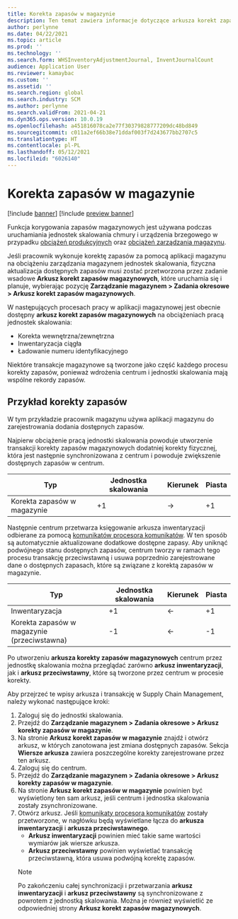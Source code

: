 ```yaml
---
title: Korekta zapasów w magazynie
description: Ten temat zawiera informacje dotyczące arkusza korekt zapasów magazynowych i przetwarzania w przypadku używania jednostek skalowania.
author: perlynne
ms.date: 04/22/2021
ms.topic: article
ms.prod: ''
ms.technology: ''
ms.search.form: WHSInventoryAdjustmentJournal, InventJournalCount
audience: Application User
ms.reviewer: kamaybac
ms.custom: ''
ms.assetid: ''
ms.search.region: global
ms.search.industry: SCM
ms.author: perlynne
ms.search.validFrom: 2021-04-21
ms.dyn365.ops.version: 10.0.19
ms.openlocfilehash: a451816078ca2e77f30379828777209dc48bd849
ms.sourcegitcommit: c011a2ef66b38e71ddaf003f7d243677bb2707c5
ms.translationtype: HT
ms.contentlocale: pl-PL
ms.lasthandoff: 05/12/2021
ms.locfileid: "6026140"
---
```

# <a name="warehouse-inventory-adjustment"></a>Korekta zapasów w magazynie

[!include [banner](../includes/banner.md)]
[!include [preview banner](../includes/preview-banner.md)]

Funkcja korygowania zapasów magazynowych jest używana podczas uruchamiania jednostek skalowania chmury i urządzenia brzegowego w przypadku [obciążeń produkcyjnych](cloud-edge-workload-manufacturing.md) oraz [obciążeń zarządzania magazynu](cloud-edge-workload-warehousing.md).

Jeśli pracownik wykonuje korektę zapasów za pomocą aplikacji magazynu na obciążeniu zarządzania magazynem jednostek skalowania, fizyczna aktualizacja dostępnych zapasów musi zostać przetworzona przez zadanie wsadowe **Arkusz korekt zapasów magazynowych**, które uruchamia się i planuje, wybierając pozycję **Zarządzanie magazynem > Zadania okresowe > Arkusz korekt zapasów magazynowych**.

W następujących procesach pracy w aplikacji magazynowej jest obecnie dostępny **arkusz korekt zapasów magazynowych** na obciążeniach pracą jednostek skalowania:

- Korekta wewnętrzna/zewnętrzna
- Inwentaryzacja ciągła
- Ładowanie numeru identyfikacyjnego

Niektóre transakcje magazynowe są tworzone jako część każdego procesu korekty zapasów, ponieważ wdrożenia centrum i jednostki skalowania mają wspólne rekordy zapasów.

## <a name="inventory-adjustment-example"></a>Przykład korekty zapasów

W tym przykładzie pracownik magazynu używa aplikacji magazynu do zarejestrowania dodania dostępnych zapasów.

Najpierw obciążenie pracą jednostki skalowania powoduje utworzenie transakcji korekty zapasów magazynowych dodatniej korekty fizycznej, która jest następnie synchronizowana z centrum i powoduje zwiększenie dostępnych zapasów w centrum.

| Typ                                    | Jednostka skalowania | Kierunek | Piasta |
|-----------------------------------------|------------|-----------|-----|
| Korekta zapasów w magazynie          | +1         | ->        | +1  |

Następnie centrum przetwarza księgowanie arkusza inwentaryzacji odbierane za pomocą [komunikatów procesora komunikatów](cloud-edge-message-processor-messages.md). W ten sposób są automatycznie aktualizowane dodatkowe dostępne zapasy. Aby uniknąć podwójnego stanu dostępnych zapasów, centrum tworzy w ramach tego procesu transakcję przeciwstawną i usuwa poprzednio zarejestrowane dane o dostępnych zapasach, które są związane z korektą zapasów w magazynie.

| Typ                                    | Jednostka skalowania | Kierunek | Piasta |
|-----------------------------------------|------------|-----------|-----|
| Inwentaryzacja                                | +1         | <-        | +1  |
| Korekta zapasów w magazynie (przeciwstawna) | -1         | <-        | -1  |

Po utworzeniu **arkusza korekty zapasów magazynowych** centrum przez jednostkę skalowania można przeglądać zarówno **arkusz inwentaryzacji**, jak i **arkusz przeciwstawny**, które są tworzone przez centrum w procesie korekty.

Aby przejrzeć te wpisy arkusza i transakcję w Supply Chain Management, należy wykonać następujące kroki:

1. Zaloguj się do jednostki skalowania.
1. Przejdź do **Zarządzanie magazynem \> Zadania okresowe \> Arkusz korekty zapasów w magazynie**.
1. Na stronie **Arkusz korekt zapasów w magazynie** znajdź i otwórz arkusz, w których zanotowana jest zmiana dostępnych zapasów. Sekcja **Wiersze arkusza** zawiera poszczególne korekty zarejestrowane przez ten arkusz.
1. Zaloguj się do centrum.
1. Przejdź do **Zarządzanie magazynem \> Zadania okresowe \> Arkusz korekty zapasów w magazynie**.
1. Na stronie **Arkusz korekt zapasów w magazynie** powinien być wyświetlony ten sam arkusz, jeśli centrum i jednostka skalowania zostały zsynchronizowane.
1. Otwórz arkusz. Jeśli [komunikaty procesora komunikatów](cloud-edge-message-processor-messages.md) zostały przetworzone, w nagłówku będą wyświetlane łącza do **arkusza inwentaryzacji** i **arkusza przeciwstawnego**.
    - **Arkusz inwentaryzacji** powinien mieć takie same wartości wymiarów jak wiersze arkusza.
    - **Arkusz przeciwstawny** powinien wyświetlać transakcję przeciwstawną, która usuwa podwójną korektę zapasów.
    > [!NOTE]
    > Po zakończeniu całej synchronizacji i przetwarzania **arkusz inwentaryzacji** i **arkusz przeciwstawny** są synchronizowane z powrotem z jednostką skalowania. Można je również wyświetlić ze odpowiedniej strony **Arkusz korekt zapasów magazynowych**.
